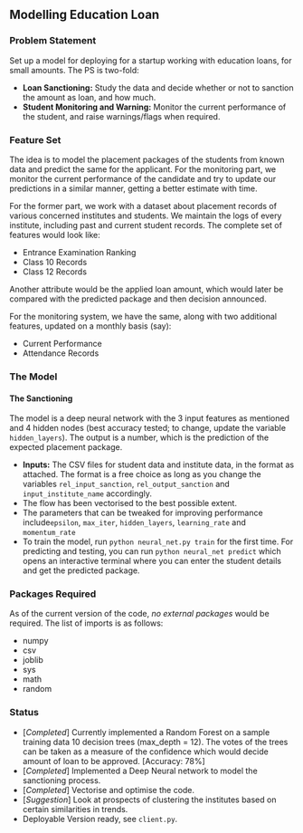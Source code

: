 ## Modelling Education Loan


### Problem Statement

Set up a model for deploying for a startup working with education loans, for small amounts. The PS is two-fold:  
* __Loan Sanctioning:__ Study the data and decide whether or not to sanction the amount as loan, and how much.
* __Student Monitoring and Warning:__ Monitor the current performance of the student, and raise warnings/flags when required.


### Feature Set

The idea is to model the placement packages of the students from known data and predict the same for the applicant. For the monitoring part, we monitor the current performance of the candidate and try to update our predictions in a similar manner, getting a better estimate with time.

For the former part, we work with a dataset about placement records of various concerned institutes and students. We maintain the logs of every institute, including past and current student records. The complete set of features would look like:
* Entrance Examination Ranking
* Class 10 Records
* Class 12 Records

Another attribute would be the applied loan amount, which would later be compared with the predicted package and then decision announced.

For the monitoring system, we have the same, along with two additional features, updated on a monthly basis (say):
* Current Performance
* Attendance Records

### The Model
#### The Sanctioning
The model is a deep neural network with the 3 input features as mentioned and 4 hidden nodes (best accuracy tested; to change, update the variable `hidden_layers`). The output is a number, which is the prediction of the expected placement package.  
* **Inputs:**  The CSV files for student data and institute data, in the format as attached. The format is a free choice as long as you change the variables `rel_input_sanction`, `rel_output_sanction` and `input_institute_name` accordingly.
* The flow has been vectorised to the best possible extent.
* The parameters that can be tweaked for improving performance include`epsilon`, `max_iter`, `hidden_layers`, `learning_rate` and `momentum_rate`
* To train the model, run `python neural_net.py train` for the first time. For predicting and testing, you can run `python neural_net predict` which opens an interactive terminal where you can enter the student details and get the predicted package.

### Packages Required
As of the current version of the code, _no external packages_ would be required. The list of imports is as follows:
* numpy
* csv
* joblib
* sys
* math
* random

### Status
* [_Completed_] Currently implemented a Random Forest on a sample training data 10 decision trees (max_depth = 12). The votes of the trees can be taken as a measure of the confidence which would decide amount of loan to be approved. [Accuracy: 78%]
* [_Completed_] Implemented a Deep Neural network to model the sanctioning process.
* [_Completed_] Vectorise and optimise the code.
* [_Suggestion_] Look at prospects of clustering the institutes based on certain similarities in trends.
* Deployable Version ready, see `client.py`.
